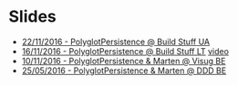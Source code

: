 # Slides

- [22/11/2016 - PolyglotPersistence @ Build Stuff UA](http://slides.com/timcools/201611-buildstuff-polyglotpersistence#/)
- [16/11/2016 - PolyglotPersistence @ Build Stuff LT](http://slides.com/timcools/201611-buildstuff-polyglotpersistence#/) [video](https://www.youtube.com/watch?v=vap4IbpOKgc)
- [10/11/2016 - PolyglotPersistence & Marten @ Visug BE](http://slides.com/timcools/201611-visug-polyglotpersistence-marten#/)
- [25/05/2016 - PolyglotPersistence & Marten @ DDD BE](http://slides.com/timcools/201605-dddbe-polyglotpersistence#/)
